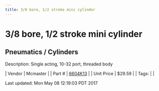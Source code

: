 ```yaml
---
title: 3/8 bore, 1/2 stroke mini cylinder
---
```


# 3/8 bore, 1/2 stroke mini cylinder
## Pneumatics / Cylinders
Description: 	Single acting, 10-32 port, threaded body 

| Vendor | Mcmaster | 
| Part # | [6604K13](https://www.mcmaster.com/#6604K13) | 
| Unit Price | $29.59 | 
| Tags: |  | 

Last updated: Mon May 08 12:19:03 PDT 2017